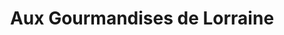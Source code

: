 ---
title: "Aux Gourmandises de Lorraine"
url: /seingbouse/aux-gourmandises-de-lorraine/
shop: Bäckerei
---